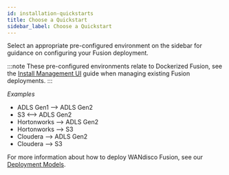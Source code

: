 ```yaml
---
id: installation-quickstarts
title: Choose a Quickstart
sidebar_label: Choose a Quickstart
---
```


Select an appropriate pre-configured environment on the sidebar for guidance on configuring your Fusion deployment.

:::note
These pre-configured environments relate to Dockerized Fusion, see the [Install Management UI](./install-ui.md) guide when managing existing Fusion deployments.
:::

_Examples_

* ADLS Gen1 --> ADLS Gen2
* S3 <--> ADLS Gen2
* Hortonworks --> ADLS Gen2
* Hortonworks --> S3
* Cloudera --> ADLS Gen2
* Cloudera --> S3

For more information about how to deploy WANdisco Fusion, see our [Deployment Models](../../product-concepts/deployment_models.md).
